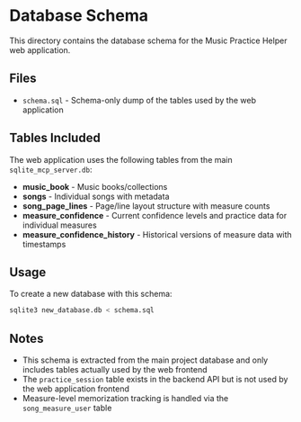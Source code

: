 # Database Schema

This directory contains the database schema for the Music Practice Helper web application.

## Files

- `schema.sql` - Schema-only dump of the tables used by the web application

## Tables Included

The web application uses the following tables from the main `sqlite_mcp_server.db`:

- **music_book** - Music books/collections
- **songs** - Individual songs with metadata
- **song_page_lines** - Page/line layout structure with measure counts
- **measure_confidence** - Current confidence levels and practice data for individual measures
- **measure_confidence_history** - Historical versions of measure data with timestamps

## Usage

To create a new database with this schema:

```bash
sqlite3 new_database.db < schema.sql
```

## Notes

- This schema is extracted from the main project database and only includes tables actually used by the web frontend
- The `practice_session` table exists in the backend API but is not used by the web application frontend
- Measure-level memorization tracking is handled via the `song_measure_user` table